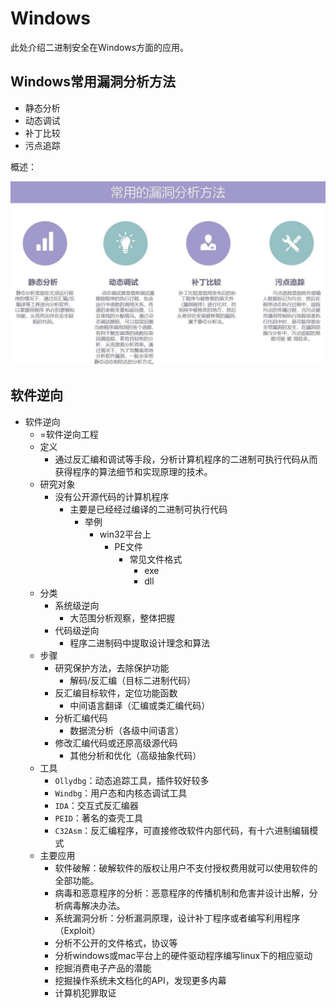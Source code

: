 # Windows

此处介绍二进制安全在Windows方面的应用。

## Windows常用漏洞分析方法

* 静态分析
* 动态调试
* 补丁比较
* 污点追踪

概述：

![win_debug_common_methods](../assets/img/win_debug_common_methods.jpg)

## 软件逆向

* 软件逆向
  * =软件逆向工程
  * 定义
    * 通过反汇编和调试等手段，分析计算机程序的二进制可执行代码从而获得程序的算法细节和实现原理的技术。
  * 研究对象
    * 没有公开源代码的计算机程序
      * 主要是已经经过编译的二进制可执行代码
        * 举例
          * win32平台上
            * PE文件
              * 常见文件格式
                * exe
                * dll
  * 分类
    * 系统级逆向
      * 大范围分析观察，整体把握
    * 代码级逆向
      * 程序二进制码中提取设计理念和算法
  * 步骤
    * 研究保护方法，去除保护功能
      * 解码/反汇编（目标二进制代码）
    * 反汇编目标软件，定位功能函数
      * 中间语言翻译（汇编或类汇编代码）
    * 分析汇编代码
      * 数据流分析（各级中间语言）
    * 修改汇编代码或还原高级源代码
      * 其他分析和优化（高级抽象代码）
  * 工具
    * `Ollydbg`：动态追踪工具，插件较好较多
    * `Windbg`：用户态和内核态调试工具
    * `IDA`：交互式反汇编器
    * `PEID`：著名的查壳工具
    * `C32Asm`：反汇编程序，可直接修改软件内部代码，有十六进制编辑模式
  * 主要应用
    * 软件破解：破解软件的版权让用户不支付授权费用就可以使用软件的全部功能。
    * 病毒和恶意程序的分析：恶意程序的传播机制和危害并设计出解，分析病毒解决办法。
    * 系统漏洞分析：分析漏洞原理，设计补丁程序或者编写利用程序（Exploit）
    * 分析不公开的文件格式，协议等
    * 分析windows或mac平台上的硬件驱动程序编写linux下的相应驱动
    * 挖掘消费电子产品的潜能
    * 挖掘操作系统未文档化的API，发现更多内幕
    * 计算机犯罪取证
